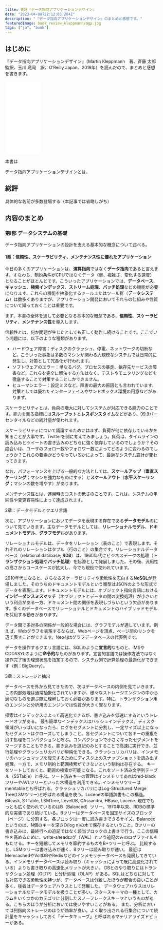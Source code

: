 ```yaml
---
title: 書評『データ指向アプリケーションデザイン』
date: "2023-04-08T22:12:03.284Z"
description: "『データ指向アプリケーションデザイン』のまとめと感想です。"
featuredImage: book_review_kleppmann/ogp.jpg
tags: ["ja", "book"]
---
```


## はじめに

『データ指向アプリケーションデザイン』（Martin Kleppmann　著、斉藤 太郎　監訳、玉川 竜司　訳、O’Reilly Japan、2019年）を読んだので、まとめと感想を書きます。

<iframe sandbox="allow-popups allow-scripts allow-modals allow-forms allow-same-origin" style="width:120px;height:240px;" marginwidth="0" marginheight="0" scrolling="no" frameborder="0" src="//rcm-fe.amazon-adsystem.com/e/cm?lt1=_blank&bc1=000000&IS2=1&bg1=FFFFFF&fc1=000000&lc1=0000FF&t=hippocampus09-22&language=ja_JP&o=9&p=8&l=as4&m=amazon&f=ifr&ref=as_ss_li_til&asins=4873118700&linkId=9c1d7bb09097c6ff19ab53dd2332e3bf"></iframe>

本書は

データ指向アプリケーションデザインとは、

## 総評

具体的な名前が多数登場する（本記事では省略しがち）

## 内容のまとめ

### 第I部 データシステムの基礎

データ指向アプリケーションの設計を支える基本的な概念について述べる。

#### 1章：信頼性、スケーラビリティ、メンテナンス性に優れたアプリケーション

今日の多くのアプリケーションは、**演算指向**ではなく**データ指向**であると言えます。すなわち、制約条件がCPUではなくデータ（量、複雑さ、変化する速度）となることがほとんどです。こういったアプリケーションでは、**データベース**、**キャッシュ**、**検索インデックス**、**ストリーム処理**、**バッチ処理**などの機能が必要になります。これらの機能を抽象化するツールまたはツール群（**データシステム**）は数多くありますが、アプリケーション開発においてそれらの仕組みや性質について知っておくことは重要です。

まず、本書の全体を通して必要となる基本的な概念である、**信頼性**、**スケーラビリティ**、**メンテナンス性**を導入します。

信頼性とは、何か問題が生じたとしても正しく動作し続けることです。ここでいう問題には、以下のような種類があります。

- ハードウェア障害：ディスクのクラッシュ、停電、ネットワークの切断など。こういった事象は多数のマシンが関わる大規模なシステムでは日常的に発生し、対策として冗長化が行われます。
- ソフトウェアのエラー：単なるバグ、プロセスの暴走、依存先サービスの障害など。これらを完全に解決する方法はなく、テストやモニタリングなどを徹底することで対策することしかできません。
- ヒューマンエラー：設定ミスなど。障害の最大の原因とも言われています。対策としては優れたインターフェイスやサンドボックス環境の用意などがあります。

スケーラビリティとは、負荷の増大に対してシステムが対応できる能力のことです。能力を測る指標には**スループット**と**レスポンスタイム**などがあり、99.9パーセンタイルなどの統計量が使われます。

スケーラビリティについて議論するためにはまず、負荷が何に依存しているかを知ることが大事です。Twitterを例に考えてみましょう。負荷は、タイムラインの読み込みとツイートの書き込みのどちらに強く依存しているのでしょうか？その度合いは、ユーザのフォロー数やフォロワー数によってどのように変わるのでしょうか？これらの要素がどうなっているかによって、最適なシステム設計が変わってきます。

なお、パフォーマンスを上げる一般的な方法としては、**スケールアップ**（**垂直スケーリング**；マシンを強力なものにする）と**スケールアウト**（**水平スケーリング**；マシンの数を増やす）があります。

メンテナンス性とは、運用時のコストの低さのことです。これは、システムの単純性や変更容易性によって達成されます。

2章：データモデルとクエリ言語

次に、アプリケーションにおいてデータを表現する存在である**データモデル**のについて見ていきます。主なデータモデルとしては、**リレーショナルモデル**、**ドキュメントモデル**、**グラフモデル**があります。

リレーショナルモデルは、データをリレーション（表のこと）で表現します。それぞれのリレーションはタプル（行のこと）の集合です。リレーショナルデータベース（relational database; **RDB**）は、1960年代にビジネスデータの処理（**トランザクション処理**や**バッチ処理**）を起源として発展しました。その後、汎用性の高さからユースケースが拡大し、今でも現役で使われています。

2010年代になると、さらなるスケーラビリティや柔軟性を志向する**NoSQL**が登場しました。そのうちのドキュメントモデルという類型はJSONのような形式でデータを表現します。ドキュメントモデルには、オブジェクト指向言語における**インピーダンスミスマッチ**（オブジェクトとデータの間の変換処理）が小さいという利点がある一方、ドキュメント間の関係を表現しづらいという欠点があります。多くのデータベースでリレーショナルとドキュメントのハイブリッドモデルを採用する動きがあります。

データ間で多対多の関係が一般的な場合には、グラフモデルが適しています。例えば、Webグラフを表現するならば、Webページを頂点、ページ間のリンクを辺で表すことができます。Neo4jはグラフデータベースの代表例です。

データを操作するクエリ言語には、SQLのように**宣言的**なものと、IMSやCODASYLのように**命令的**なものがあります。宣言的言語では操作方法ではなく操作完了後の理想状態を指定するので、システム側で計算処理の最適化ができます（例：BigQuery）。

3章：ストレージと抽出

データベースを外から見てきたので、次はデータベースの内側を見ていきます。この内部処理は通常抽象化されていますが、様々なストレージエンジンの中から適切なものを選ぶ際に理解しておく必要があります。特に、トランザクション用のエンジンと分析用のエンジンでは性質が大きく異なります。

探索はインデックスによって高速化できるが、書き込みを低速にするというトレードオフがある。
最も簡単なインデックスはハッシュインデックス。ディスク領域がいっぱいになったら、ログをセグメントに分割し、一定サイズ以上になったセグメントはクローズしてしまうこと。各セグメントについて各キーの重複を消す処理をコンパクションと呼ぶ。コンパクションで小さくなったセグメントをマージすることもできる。書き込みを追記のみとすることで高速に実行でき、並行処理やクラッシュリカバリが単純化できる。クラッシュリカバリは、インメモリのハッシュマップを復元するためにディスク上のスナップショットを読み出す処理。一方で、メモリ制約と範囲検索ができないという制約は存在する。
キーをソートしておくと、範囲の検索が可能になる。これをソート済み文字列テーブル（SSTable）と呼ぶ。ソート済みキーの管理はインメモリであればred-blackツリーやAVLツリーといった木構造を利用できる。インメモリツリーはmemtableとも呼ばれる。クラッシュリカバリにはLog-Structured Merge Tree(LSMツリー)と呼ばれる構造を使う。Luceneの単語辞書もこの構造。Bitcask, STTable, LSMTree, LevelDB, CAssandra, HBase, Lucene.
現在でもっとも広く使われているのはB（Balanced）ツリー。1970年以来、RDBの標準的な実装であり続けている。Bツリーはデータベースを固定サイズのブロック（ページ）に分割する。各ブロックは一度に読み書きできるサイズ。Balancedというのは、N個のキーを深さO(log n)の木で保存するということ。Bツリーの書き込みは、最終行への追記ではなく該当ブロックの上書きで行う。ここの信頼性を高めるために、write-aheadログ（WAL）という追記のみのログファイルをもたせる。キーを短縮してメモリを節約するものをB+ツリーと呼ぶ。
比較すると、LSMツリーは書き込みが速く、Bツリーは読み取りが速い。
最近はMemcachedやVoltDBやRedisなどのインメモリデータベースも発展してきている。インメモリデータベースは読み取り（キャッシュによって既に高速化されている）よりも書き取りの高速化メリットが大きい。
DBとのやり取りにはトランザクション処理（OLTP）と分析処理（OLAP）がある。SQLはどちらに対しても対応できる柔軟性を持つが、データベースは分離したほうが都合の良いことが多く、後者はデータウェアハウスとして発展した。
データウェアハウスはリレーショナルなデータモデルを扱うことが多い。スタースキーマの一種として、カラムをいくつかのカテゴリに分割したスノーフレークスキーマというものがある。こちらのほうが分析においては使いやすいことがある。
また、分析においては列指向ストレージのほうが効率が良い。よく取り出される行集合について統計量をキャッシュしておく「データキューブ」と呼ばれるマテリアライズドビューがある。